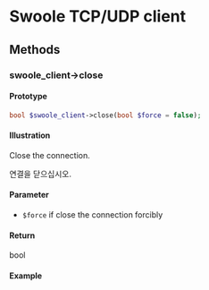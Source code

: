# Swoole TCP/UDP client

## Methods 

### swoole_client->close

#### Prototype

```php
bool $swoole_client->close(bool $force = false);
```

#### Illustration

Close the connection.

연결을 닫으십시오.

#### Parameter

- `$force` if close the connection forcibly

#### Return

bool

#### Example
